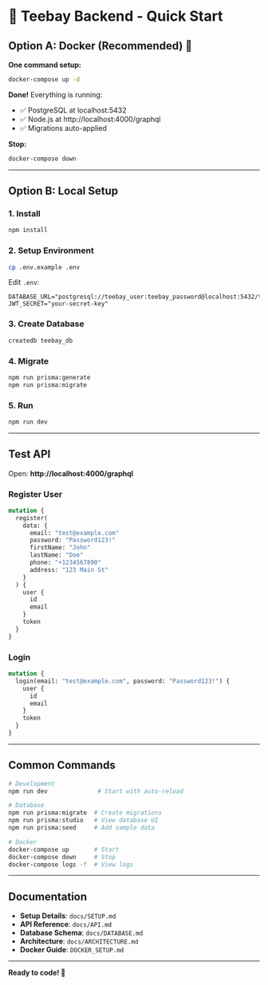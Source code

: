 # 🚀 Teebay Backend - Quick Start

## Option A: Docker (Recommended) 🐳

**One command setup:**

```bash
docker-compose up -d
```

**Done!** Everything is running:

- ✅ PostgreSQL at localhost:5432
- ✅ Node.js at http://localhost:4000/graphql
- ✅ Migrations auto-applied

**Stop:**

```bash
docker-compose down
```

---

## Option B: Local Setup

### 1. Install

```bash
npm install
```

### 2. Setup Environment

```bash
cp .env.example .env
```

Edit `.env`:

```env
DATABASE_URL="postgresql://teebay_user:teebay_password@localhost:5432/teebay_db"
JWT_SECRET="your-secret-key"
```

### 3. Create Database

```bash
createdb teebay_db
```

### 4. Migrate

```bash
npm run prisma:generate
npm run prisma:migrate
```

### 5. Run

```bash
npm run dev
```

---

## Test API

Open: **http://localhost:4000/graphql**

### Register User

```graphql
mutation {
  register(
    data: {
      email: "test@example.com"
      password: "Password123!"
      firstName: "John"
      lastName: "Doe"
      phone: "+1234567890"
      address: "123 Main St"
    }
  ) {
    user {
      id
      email
    }
    token
  }
}
```

### Login

```graphql
mutation {
  login(email: "test@example.com", password: "Password123!") {
    user {
      id
      email
    }
    token
  }
}
```

---

## Common Commands

```bash
# Development
npm run dev              # Start with auto-reload

# Database
npm run prisma:migrate  # Create migrations
npm run prisma:studio   # View database UI
npm run prisma:seed     # Add sample data

# Docker
docker-compose up       # Start
docker-compose down     # Stop
docker-compose logs -f  # View logs
```

---

## Documentation

- **Setup Details**: `docs/SETUP.md`
- **API Reference**: `docs/API.md`
- **Database Schema**: `docs/DATABASE.md`
- **Architecture**: `docs/ARCHITECTURE.md`
- **Docker Guide**: `DOCKER_SETUP.md`

---

**Ready to code! 🎉**
